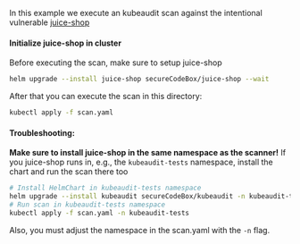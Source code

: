 <!--
SPDX-FileCopyrightText: the secureCodeBox authors

SPDX-License-Identifier: Apache-2.0
-->

In this example we execute an kubeaudit scan against the intentional vulnerable [juice-shop](https://github.com/juice-shop/juice-shop)

#### Initialize juice-shop in cluster

Before executing the scan, make sure to setup juice-shop

```bash
helm upgrade --install juice-shop secureCodeBox/juice-shop --wait
```

After that you can execute the scan in this directory:
```bash
kubectl apply -f scan.yaml
```

#### Troubleshooting:
<b> Make sure to install juice-shop in the same namespace as the scanner!</b>
If you juice-shop runs in, e.g., the `kubeaudit-tests` namespace, install the chart and run the scan there too
```bash
# Install HelmChart in kubeaudit-tests namespace
helm upgrade --install kubeaudit secureCodeBox/kubeaudit -n kubeaudit-tests
# Run scan in kubeaudit-tests namespace
kubectl apply -f scan.yaml -n kubeaudit-tests
```
Also, you must adjust the namespace in the scan.yaml with the `-n` flag.
